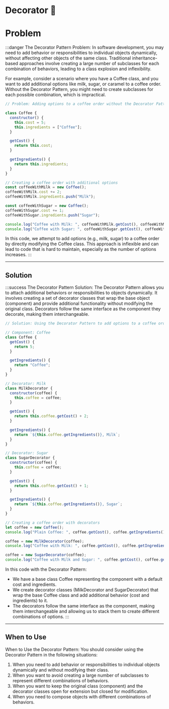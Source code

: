 # Decorator 🎨

# Problem

:::danger The Decorator Pattern Problem:
In software development, you may need to add behavior or responsibilities to individual objects dynamically, without affecting other objects of the same class. Traditional inheritance-based approaches involve creating a large number of subclasses for each combination of behaviors, leading to a class explosion and inflexibility.

For example, consider a scenario where you have a Coffee class, and you want to add additional options like milk, sugar, or caramel to a coffee order. Without the Decorator Pattern, you might need to create subclasses for each possible combination, which is impractical.

```js
// Problem: Adding options to a coffee order without the Decorator Pattern

class Coffee {
  constructor() {
    this.cost = 5;
    this.ingredients = ["Coffee"];
  }

  getCost() {
    return this.cost;
  }

  getIngredients() {
    return this.ingredients;
  }
}

// Creating a coffee order with additional options
const coffeeWithMilk = new Coffee();
coffeeWithMilk.cost += 2;
coffeeWithMilk.ingredients.push("Milk");

const coffeeWithSugar = new Coffee();
coffeeWithSugar.cost += 1;
coffeeWithSugar.ingredients.push("Sugar");

console.log("Coffee with Milk: ", coffeeWithMilk.getCost(), coffeeWithMilk.getIngredients());
console.log("Coffee with Sugar: ", coffeeWithSugar.getCost(), coffeeWithSugar.getIngredients());

```
In this code, we attempt to add options (e.g., milk, sugar) to a coffee order by directly modifying the Coffee class. This approach is inflexible and can lead to code that is hard to maintain, especially as the number of options increases.
:::

---

## Solution

:::success The Decorator Pattern Solution:
The Decorator Pattern allows you to attach additional behaviors or responsibilities to objects dynamically. It involves creating a set of decorator classes that wrap the base object (component) and provide additional functionality without modifying the original class. Decorators follow the same interface as the component they decorate, making them interchangeable.

```js
// Solution: Using the Decorator Pattern to add options to a coffee order

// Component: Coffee
class Coffee {
  getCost() {
    return 5;
  }

  getIngredients() {
    return "Coffee";
  }
}

// Decorator: Milk
class MilkDecorator {
  constructor(coffee) {
    this.coffee = coffee;
  }

  getCost() {
    return this.coffee.getCost() + 2;
  }

  getIngredients() {
    return `${this.coffee.getIngredients()}, Milk`;
  }
}

// Decorator: Sugar
class SugarDecorator {
  constructor(coffee) {
    this.coffee = coffee;
  }

  getCost() {
    return this.coffee.getCost() + 1;
  }

  getIngredients() {
    return `${this.coffee.getIngredients()}, Sugar`;
  }
}

// Creating a coffee order with decorators
let coffee = new Coffee();
console.log("Plain Coffee: ", coffee.getCost(), coffee.getIngredients());

coffee = new MilkDecorator(coffee);
console.log("Coffee with Milk: ", coffee.getCost(), coffee.getIngredients());

coffee = new SugarDecorator(coffee);
console.log("Coffee with Milk and Sugar: ", coffee.getCost(), coffee.getIngredients());
```
In this code with the Decorator Pattern:

- We have a base class Coffee representing the component with a default cost and ingredients.
- We create decorator classes (MilkDecorator and SugarDecorator) that wrap the base Coffee class and add additional behavior (cost and ingredients) to it.
- The decorators follow the same interface as the component, making them interchangeable and allowing us to stack them to create different combinations of options.
:::

---

## When to Use

When to Use the Decorator Pattern:
You should consider using the Decorator Pattern in the following situations:

1. When you need to add behavior or responsibilities to individual objects dynamically and without modifying their class.
2. When you want to avoid creating a large number of subclasses to represent different combinations of behaviors.
3. When you want to keep the original class (component) and the decorator classes open for extension but closed for modification.
4. When you need to compose objects with different combinations of behaviors.

